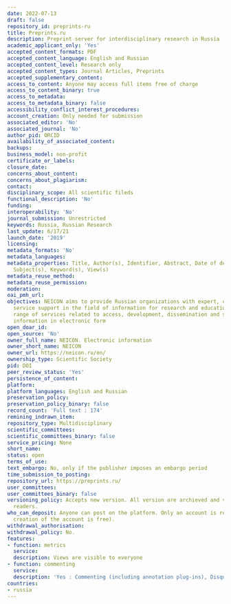 ```yaml
---
date: 2022-07-13
draft: false
repository_id: preprints-ru
title: Preprints.ru
description: Preprint server for interdisciplinary research in Russia
academic_applicant_only: 'Yes'
accepted_content_formats: PDF
accepted_content_language: English and Russian
accepted_content_level: Research only
accepted_content_types: Journal Articles, Preprints
accepted_supplementary_content:
access_to_content: Anyone may access full items free of charge
access_to_content_binary: true
access_to_metadata:
access_to_metadata_binary: false
accessibility_conflict_interest_procedures:
account_creation: Only needed for submission
associated_editor: 'No'
associated_journal: 'No'
author_pid: ORCID
availability_of_associated_content:
backups:
business_model: non-profit
certificate_or_labels:
closure_date:
concerns_about_content:
concerns_about_plagiarism:
contact:
disciplinary_scope: All scientific fileds
functional_description: 'No'
funding:
interoperability: 'No'
journal_submission: Unrestricted
keywords: Russia, Russian Research
last_update: 6/17/21
launch_date: '2019'
licensing:
metadata_formats: 'No'
metadata_languages:
metadata_properties: Title, Author(s), Identifier, Abstract, Date of deposited, Version,
  Subject(s), Keyword(s), View(s)
metadata_reuse_method:
metadata_reuse_permission:
moderation:
oai_pmh_url:
objectives: NEICON aims to provide Russian organizations with expert, consulting and
  service support in the field of information for research and education and a full
  range of services related to access, development, dissemination and storage of scholarly
  information in electronic form
open_doar_id:
open_source: 'No'
owner_full_name: NEICON. Electronic information
owner_short_name: NEICON
owner_url: https://neicon.ru/en/
ownership_type: Scientific Society
pid: DOI
peer_review_status: 'Yes'
persistence_of_content:
platform:
platform_languages: English and Russian
preservation_policy:
preservation_policy_binary: false
record_count: 'Full text : 174'
remining_indrawn_item:
repository_type: Multidisciplinary
scientific_committees:
scientific_committees_binary: false
service_pricing: None
short_name:
status: open
terms_of_use:
text_embargo: No, only if the publisher imposes an embargo period
time_submission_to_posting:
repository_url: https://preprints.ru/
user_committees:
user_committees_binary: false
versioning_policy: Accepts new version. All version are archieved and visible for
  readers.
who_can_deposit: Anyone can post on the platform. Only an account is required ( The
  creation of the account is free).
withdrawal_authorisation:
withdrawal_policy: No.
features:
- function: metrics
  service:
  description: Views are visible to everyone
- function: commenting
  service:
  description: 'Yes : Commenting (including annotation plug-ins), Disqus'
countries:
- russia
---
```



